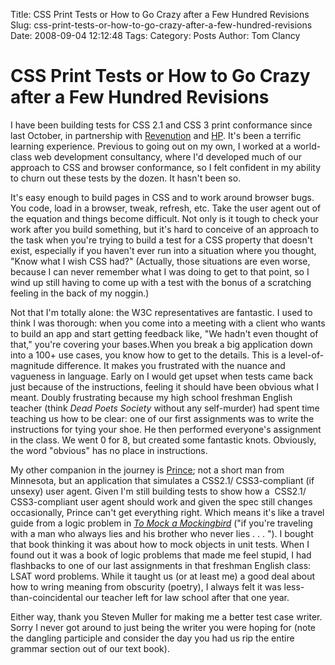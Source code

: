 Title: CSS Print Tests or How to Go Crazy after a Few Hundred Revisions
Slug: css-print-tests-or-how-to-go-crazy-after-a-few-hundred-revisions
Date: 2008-09-04 12:12:48
Tags: 
Category: Posts
Author: Tom Clancy

# CSS Print Tests or How to Go Crazy after a Few Hundred Revisions

I have been building tests for CSS 2.1 and CSS 3 print conformance since last October, in partnership with <a href="http://revenution.com/" target="_blank">Revenution</a> and <a href="http://www.hp.com/" target="_blank">HP</a>. It's been a terrific learning experience. Previous to going out on my own, I worked at a world-class web development consultancy, where I'd developed much of our approach to CSS and browser conformance, so I felt confident in my ability to churn out these tests by the dozen. It hasn't been so.

It's easy enough to build pages in CSS and to work around browser bugs. You code, load in a browser, tweak, refresh, etc. Take the user agent out of the equation and things become difficult. Not only is it tough to check your work after you build something, but it's hard to conceive of an approach to the task when you're trying to build a test for a CSS property that doesn't exist, especially if you haven't ever run into a situation where you thought, "Know what I wish CSS had?" (Actually, those situations are even worse, because I can never remember what I was doing to get to that point, so I wind up still having to come up with a test with the bonus of a scratching feeling in the back of my noggin.)

Not that I'm totally alone: the W3C representatives are fantastic. I used to think I was thorough: when you come into a meeting with a client who wants to build an app and start getting feedback like, "We hadn't even thought of that," you're covering your bases.When you break a big application down into a 100+ use cases, you know how to get to the details. This is a level-of-magnitude difference. It makes you frustrated with the nuance and vagueness in language. Early on I would get upset when tests came back just because of the instructions, feeling it should have been obvious what I meant. Doubly frustrating because my high school freshman English teacher (think <em>Dead Poets Society</em> without any self-murder) had spent time teaching us how to be clear: one of our first assignments was to write the instructions for tying your shoe. He then performed everyone's assignment in the class. We went 0 for 8, but created some fantastic knots. Obviously, the word "obvious" has no place in instructions.

My other companion in the journey is <a href="http://www.princexml.com/download/" target="_blank">Prince</a>; not a short man from Minnesota, but an application that simulates a CSS2.1/ CSS3-compliant (if unsexy) user agent. Given I'm still building tests to show how a  CSS2.1/ CSS3-compliant user agent should work and given the spec still changes occasionally, Prince can't get everything right. Which means it's like a travel guide from a logic problem in <a href="http://www.amazon.com/Mock-Mockingbird-Raymond-M-Smullyan/dp/0192801422/ref=sr_1_3?ie=UTF8&amp;s=books&amp;qid=1220547778&amp;sr=8-3" target="_blank"><em>To Mock a Mockingbird</em></a> ("if you're traveling with a man who always lies and his brother who never lies . . . "). I bought that book thinking it was about how to mock objects in unit tests. When I found out it was a book of logic problems that made me feel stupid, I had flashbacks to one of our last assignments in that freshman English class: LSAT word problems. While it taught us (or at least me) a good deal about how to wring meaning from obscurity (poetry), I always felt it was less-than-coincidental our teacher left for law school after that one year.

Either way, thank you Steven Muller for making me a better test case writer. Sorry I never got around to just being the writer you were hoping for (note the dangling participle and consider the day you had us rip the entire grammar section out of our text book).
